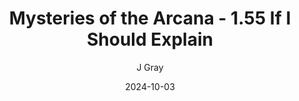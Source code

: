 ---
title: 'Mysteries of the Arcana - 1.55 If I Should Explain'
alt: 'Mysteries of the Arcana'
date: '2024-10-03'
author: 'J Gray'
artist: 'Keira'
---